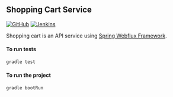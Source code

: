 Shopping Cart Service
----------------------------------------------

[![GitHub](https://github.com/josdem/shopping-cart-service/actions/workflows/main.yml/badge.svg)](https://github.com/josdem/shopping-cart-service/actions)
[![Jenkins](https://jenkins.josdem.io/job/shopping-cart-service/badge/icon)](https://jenkins.josdem.io/job/shopping-cart-service/)

Shopping cart is an API service using [Spring Webflux Framework](https://docs.spring.io/spring/docs/current/spring-framework-reference/web-reactive.html).

#### To run tests

```bash
gradle test
```

#### To run the project

```bash
gradle bootRun
```